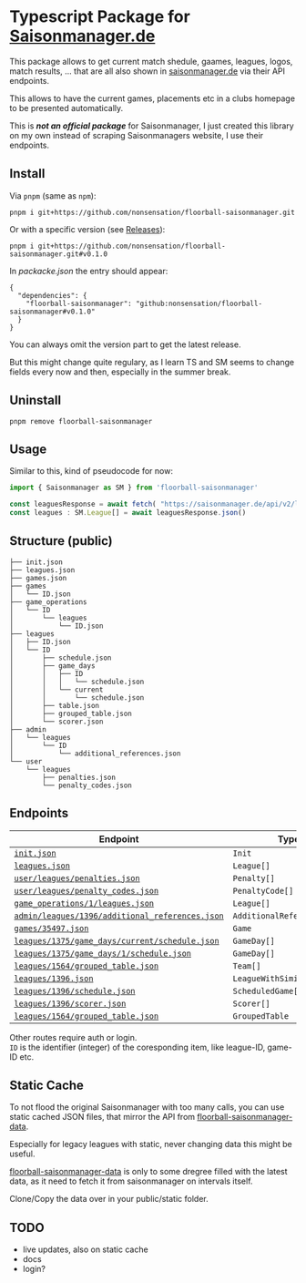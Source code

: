 # Typescript Package for [Saisonmanager.de](https://saisonmanager.de)

This package allows to get current match shedule, gaames, leagues, logos, match results, ...
that are all also shown in [saisonmanager.de](https://saisonmanager.de) via their API endpoints.

This allows to have the current games, placements etc in a clubs homepage to be presented automatically.

This is **_not an official package_** for Saisonmanager, I just created this library on my own instead of scraping Saisonmanagers website, I use their endpoints.

## Install

Via `pnpm` (same as `npm`):

```
pnpm i git+https://github.com/nonsensation/floorball-saisonmanager.git
```

Or with a specific version (see [Releases](https://github.com/nonsensation/floorball-saisonmanager/releases)):

```
pnpm i git+https://github.com/nonsensation/floorball-saisonmanager.git#v0.1.0
```

In _packacke.json_ the entry should appear:

```
{
  "dependencies": {
    "floorball-saisonmanager": "github:nonsensation/floorball-saisonmanager#v0.1.0"
  }
}
```

You can always omit the version part to get the latest release.

But this might change quite regulary, as I learn TS and SM seems to change fields every now and then, especially in the summer break.

## Uninstall

```
pnpm remove floorball-saisonmanager
```

## Usage

Similar to this, kind of pseudocode for now:

```ts
import { Saisonmanager as SM } from 'floorball-saisonmanager'

const leaguesResponse = await fetch( "https://saisonmanager.de/api/v2/leagues.json" )
const leagues : SM.League[] = await leaguesResponse.json()
```

## Structure (public)

```
├── init.json
├── leagues.json
├── games.json
├── games
│   └── ID.json
├── game_operations
│   └── ID
│       └── leagues
│           └── ID.json
├── leagues
│   ├── ID.json
│   └── ID
│       ├── schedule.json
│       ├── game_days
│       │   ├── ID
│       │   │   └── schedule.json
│       │   └── current
│       │       └── schedule.json
│       ├── table.json
│       ├── grouped_table.json
│       └── scorer.json
├── admin
│   └── leagues
│       └── ID
│           └── additional_references.json
└── user
    └── leagues
        ├── penalties.json
        └── penalty_codes.json
```

## Endpoints

|Endpoint|Type|
|--------|----|
| [`init.json`](https://saisonmanager.de/api/v2/init.json) | `Init` |
| [`leagues.json`](https://saisonmanager.de/api/v2/leagues.json) | `League[]` |
| [`user/leagues/penalties.json`](https://saisonmanager.de/api/v2/user/leagues/penalties.json) | `Penalty[]` |
| [`user/leagues/penalty_codes.json`](https://saisonmanager.de/api/v2/user/leagues/penalty_codes.json) | `PenaltyCode[]` |
| [`game_operations/1/leagues.json`](https://saisonmanager.de/api/v2/game_operations/1/leagues.json) | `League[]` |
| [`admin/leagues/1396/additional_references.json`](https://saisonmanager.de/api/v2/admin/leagues/1396/additional_references.json) | `AdditionalReference` |
| [`games/35497.json`](https://saisonmanager.de/api/v2/games/35497.json) | `Game` |
| [`leagues/1375/game_days/current/schedule.json`](https://saisonmanager.de/api/v2/leagues/1375/game_days/current/schedule.json) | `GameDay[]` |
| [`leagues/1375/game_days/1/schedule.json`](https://saisonmanager.de/api/v2/leagues/1375/game_days/1/schedule.json) | `GameDay[]` |
| [`leagues/1564/grouped_table.json`](https://saisonmanager.de/api/v2/leagues/1564/grouped_table.json) | `Team[]` |
| [`leagues/1396.json`](https://saisonmanager.de/api/v2/leagues/1396.json) | `LeagueWithSimilarLeagues` |
| [`leagues/1396/schedule.json`](https://saisonmanager.de/api/v2/leagues/1396/schedule.json) | `ScheduledGame[]` |
| [`leagues/1396/scorer.json`](https://saisonmanager.de/api/v2/leagues/1396/scorer.json) | `Scorer[]` |
| [`leagues/1564/grouped_table.json`](https://saisonmanager.de/api/v2/leagues/1564/grouped_table.json) | `GroupedTable` |


Other routes require auth or login.  
`ID` is the identifier (integer) of the coresponding item, like league-ID, game-ID etc.

## Static Cache

To not flood the original Saisonmanager with too many calls,
you can use static cached JSON files,
that mirror the API from [floorball-saisonmanager-data](https://github.com/nonsensation/floorball-saisonmanager-data).

Especially for legacy leagues with static, never changing data this might be useful.

[floorball-saisonmanager-data](https://github.com/nonsensation/floorball-saisonmanager-data) is only to some dregree filled with the latest data, as it need to fetch it from saisonmanager on intervals itself.

Clone/Copy the data over in your public/static folder.


## TODO

- live updates, also on static cache
- docs
- login?
